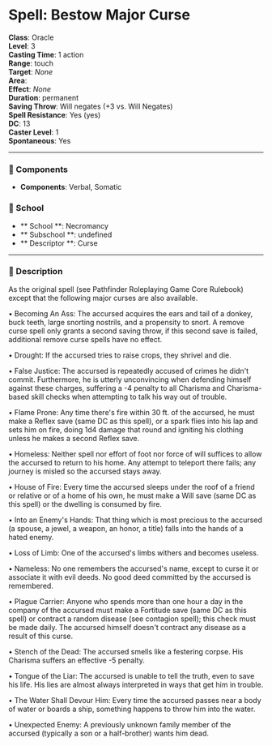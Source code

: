 
# Spell: Bestow Major Curse
**Class**: Oracle  
**Level**: 3  
**Casting Time**: 1 action  
**Range**: touch  
**Target**: _None_  
**Area**:   
**Effect**: _None_  
**Duration**: permanent  
**Saving Throw**: Will negates (+3 vs. Will Negates)  
**Spell Resistance**: Yes (yes)  
**DC**: 13  
**Caster Level**: 1  
**Spontaneous**: Yes

---

### 🔮 Components
- **Components**: Verbal, Somatic

### 🏫 School
- ** School **: Necromancy
- ** Subschool **: undefined
- ** Descriptor **: Curse
---

### 📜 Description
As the original spell (see Pathfinder Roleplaying Game Core Rulebook) except that the following major curses are also available.

• Becoming An Ass: The accursed acquires the ears and tail of a donkey, buck teeth, large snorting nostrils, and a propensity to snort. A remove curse spell only grants a second saving throw, if this second save is failed, additional remove curse spells have no effect.

• Drought: If the accursed tries to raise crops, they shrivel and die.

• False Justice: The accursed is repeatedly accused of crimes he didn't commit. Furthermore, he is utterly unconvincing when defending himself against these charges, suffering a -4 penalty to all Charisma and Charisma-based skill checks when attempting to talk his way out of trouble.

• Flame Prone: Any time there's fire within 30 ft. of the accursed, he must make a Reflex save (same DC as this spell), or a spark flies into his lap and sets him on fire, doing 1d4 damage that round and igniting his clothing unless he makes a second Reflex save.

• Homeless: Neither spell nor effort of foot nor force of will suffices to allow the accursed to return to his home. Any attempt to teleport there fails; any journey is misled so the accursed stays away.

• House of Fire: Every time the accursed sleeps under the roof of a friend or relative or of a home of his own, he must make a Will save (same DC as this spell) or the dwelling is consumed by fire.

• Into an Enemy's Hands: That thing which is most precious to the accursed (a spouse, a jewel, a weapon, an honor, a title) falls into the hands of a hated enemy.

• Loss of Limb: One of the accursed's limbs withers and becomes useless.

• Nameless: No one remembers the accursed's name, except to curse it or associate it with evil deeds. No good deed committed by the accursed is remembered.

• Plague Carrier: Anyone who spends more than one hour a day in the company of the accursed must make a Fortitude save (same DC as this spell) or contract a random disease (see contagion spell); this check must be made daily. The accursed himself doesn't contract any disease as a result of this curse.

• Stench of the Dead: The accursed smells like a festering corpse. His Charisma suffers an effective -5 penalty.

• Tongue of the Liar: The accursed is unable to tell the truth, even to save his life. His lies are almost always interpreted in ways that get him in trouble.

• The Water Shall Devour Him: Every time the accursed passes near a body of water or boards a ship, something happens to throw him into the water.

• Unexpected Enemy: A previously unknown family member of the accursed (typically a son or a half-brother) wants him dead.
